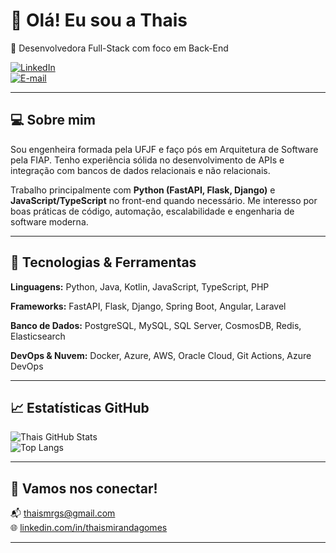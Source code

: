 # 👋 Olá! Eu sou a Thais 

🎯 Desenvolvedora Full-Stack com foco em Back-End  

[![LinkedIn](https://img.shields.io/badge/-LinkedIn-blue?logo=linkedin&style=flat-square)](https://www.linkedin.com/in/thaismirandagomes)  
[![E-mail](https://img.shields.io/badge/-Email-red?logo=gmail&style=flat-square)](mailto:thaismrgs@gmail.com)  

---

## 💻 Sobre mim

Sou engenheira formada pela UFJF e faço pós em Arquitetura de Software pela FIAP. Tenho experiência sólida no desenvolvimento de APIs e integração com bancos de dados relacionais e não relacionais.

Trabalho principalmente com **Python (FastAPI, Flask, Django)** e **JavaScript/TypeScript** no front-end quando necessário. Me interesso por boas práticas de código, automação, escalabilidade e engenharia de software moderna.

---

## 🧠 Tecnologias & Ferramentas

**Linguagens:** Python, Java, Kotlin, JavaScript, TypeScript, PHP

**Frameworks:** FastAPI, Flask, Django, Spring Boot, Angular, Laravel 

**Banco de Dados:** PostgreSQL, MySQL, SQL Server, CosmosDB, Redis, Elasticsearch

**DevOps & Nuvem:** Docker, Azure, AWS, Oracle Cloud, Git Actions, Azure DevOps

---

## 📈 Estatísticas GitHub

![Thais GitHub Stats](https://github-readme-stats.vercel.app/api?username=thaismirandag&show_icons=true&theme=nightowl&rank_icon=github)  
![Top Langs](https://github-readme-stats.vercel.app/api/top-langs/?username=thaismirandag&layout=compact&theme=nightowl)

---

## 🤝 Vamos nos conectar!

📬 thaismrgs@gmail.com  
🌐 [linkedin.com/in/thaismirandagomes](https://www.linkedin.com/in/thaismirandagomes)

---
